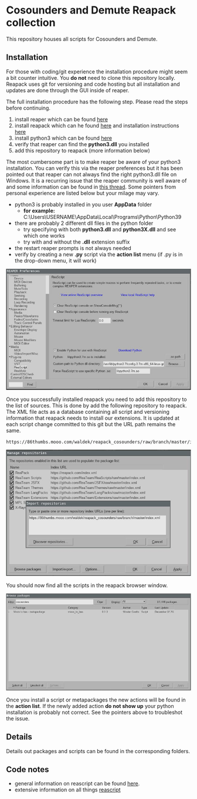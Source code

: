 # Cosounders and Demute Reapack collection

This repository houses all scripts for Cosounders and Demute.

## Installation

For those with coding/git experience the installation procedure might seem a bit counter intuitive.
You **do not** need to clone this repository locally.
Reapack uses git for versioning and code hosting but all installation and updates are done through the GUI inside of reaper.

The full installation procedure has the following step.
Please read the steps before continuing.

1. install reaper which can be found [here](https://www.reaper.fm/download.php)
2. install reapack which can he found [here](https://reapack.com/) and installation instructions [here](https://reapack.com/user-guide#installation)
3. install python3 which can be found [here](https://www.python.org/downloads/)
4. verify that reaper can find the **python3.dll** you installed
2. add this repository to reapack (more information below)

The most cumbersome part is to make reaper be aware of your python3 installation.
You can verify this via the reaper preferences but it has been pointed out that reaper can not always find the right python3.dll file on Windows.
It is a recurring issue that the reaper community is well aware of and some information can be found in [this thread](https://forum.cockos.com/showthread.php?t=127110).
Some pointers from personal experience are listed below but your milage may vary.

* python3 is probably installed in you user **AppData** folder
	* **for example:** C:\Users\USERNAME\AppData\Local\Programs\Python\Python39
* there are probably 2 different dll files in the python folder
	* try specifying with both **python3.dll** and **python3X.dll** and see which one works
	* try with and without the **.dll** extension suffix
* the restart reaper prompts is not always needed
* verify by creating a new **.py** script via the **action list** menu (if .py is in the drop-down menu, it will work)

![Reaper python3 installation](./reaper_preferences_python.png)

Once you successfully installed reapack you need to add this repository to the list of sources.
This is done by add the following repository to reapack.
The XML file acts as a database containing all script and versioning information that reapack needs to install our extensions.
It is updated at each script change committed to this git but the URL path remains the same.

```
https://86thumbs.mooo.com/waldek/reapack_cosounders/raw/branch/master/index.xml
```

![Adding the repository in reapack](./reapack_01.png)

You should now find all the scripts in the reapack browser window.

![Searching available packages in reapack](./reapack_02.png)

Once you install a script or metapackages the new actions will be found in the **action list**.
If the newly added action **do not show up** your python installation is probably not correct.
See the pointers above to troubleshot the issue.

## Details

Details out packages and scripts can be found in the corresponding folders.

## Code notes

* general information on reascript can be found [here](https://www.reaper.fm/sdk/reascript/reascript.php).
* extensive information on all things [reascript](https://github.com/ReaTeam/Doc)
